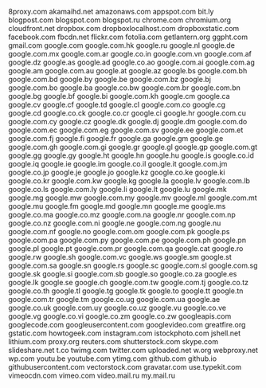 8proxy.com
akamaihd.net
amazonaws.com
appspot.com
bit.ly
blogpost.com
blogspot.com
blogspot.ru
chrome.com
chromium.org
cloudfront.net
dropbox.com
dropboxlocalhost.com
dropboxstatic.com
facebook.com
fbcdn.net
flickr.com
fotolia.com
getlantern.org
ggpht.com
gmail.com
google.com
google.com.hk
google.ru
google.nl
google.de
google.com.mx
google.com.ar
google.co.in
google.com.vn
google.com.af
google.dz
google.as
google.ad
google.co.ao
google.com.ai
google.com.ag
google.am
google.com.au
google.at
google.az
google.bs
google.com.bh
google.com.bd
google.by
google.be
google.com.bz
google.bj
google.com.bo
google.ba
google.co.bw
google.com.br
google.com.bn
google.bg
google.bf
google.bi
google.com.kh
google.cm
google.ca
google.cv
google.cf
google.td
google.cl
google.com.co
google.cg
google.cd
google.co.ck
google.co.cr
google.ci
google.hr
google.com.cu
google.com.cy
google.cz
google.dk
google.dj
google.dm
google.com.do
google.com.ec
google.com.eg
google.com.sv
google.ee
google.com.et
google.com.fj
google.fi
google.fr
google.ga
google.gm
google.ge
google.com.gh
google.com.gi
google.gr
google.gl
google.gp
google.com.gt
google.gg
google.gy
google.ht
google.hn
google.hu
google.is
google.co.id
google.iq
google.ie
google.im
google.co.il
google.it
google.com.jm
google.co.jp
google.je
google.jo
google.kz
google.co.ke
google.ki
google.co.kr
google.com.kw
google.kg
google.la
google.lv
google.com.lb
google.co.ls
google.com.ly
google.li
google.lt
google.lu
google.mk
google.mg
google.mw
google.com.my
google.mv
google.ml
google.com.mt
google.mu
google.fm
google.md
google.mn
google.me
google.ms
google.co.ma
google.co.mz
google.com.na
google.nr
google.com.np
google.co.nz
google.com.ni
google.ne
google.com.ng
google.nu
google.com.nf
google.no
google.com.om
google.com.pk
google.ps
google.com.pa
google.com.py
google.com.pe
google.com.ph
google.pn
google.pl
google.pt
google.com.pr
google.com.qa
google.cat
google.ro
google.rw
google.sh
google.com.vc
google.ws
google.sm
google.st
google.com.sa
google.sn
google.rs
google.sc
google.com.sl
google.com.sg
google.sk
google.si
google.com.sb
google.so
google.co.za
google.es
google.lk
google.se
google.ch
google.com.tw
google.com.tj
google.co.tz
google.co.th
google.tl
google.tg
google.tk
google.to
google.tt
google.tn
google.com.tr
google.tm
google.co.ug
google.com.ua
google.ae
google.co.uk
google.com.uy
google.co.uz
google.vu
google.co.ve
google.vg
google.co.vi
google.co.zm
google.co.zw
googleapis.com
googlecode.com
googleusercontent.com
googlevideo.com
greatfire.org
gstatic.com
howtogeek.com
instagram.com
istockphoto.com
jshell.net
lithium.com
proxy.org
reuters.com
shutterstock.com
skype.com
slideshare.net
t.co
twimg.com
twitter.com
uploaded.net
w.org
webproxy.net
wp.com
youtu.be
youtube.com
ytimg.com
github.com
github.io
githubusercontent.com
vectorstock.com
gravatar.com
use.typekit.com
vimeocdn.com
vimeo.com
video.mail.ru
my.mail.ru